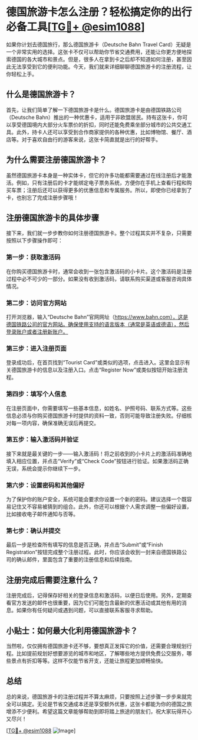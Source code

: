 # 德国旅游卡怎么注册？轻松搞定你的出行必备工具[[TG💪+ @esim1088](https://t.me/s/esim1088)]

如果你计划去德国旅行，那么德国旅游卡（Deutsche Bahn Travel Card）无疑是一个非常实用的选择。这张卡不仅可以帮助你节省交通费用，还能让你更方便地探索德国的各大城市和景点。但是，很多人在拿到卡之后却不知道如何注册，甚至因此无法享受到它的便利功能。今天，我们就来详细聊聊德国旅游卡的注册流程，让你轻松上手。

## 什么是德国旅游卡？

首先，让我们简单了解一下德国旅游卡是什么。德国旅游卡是由德国铁路公司（Deutsche Bahn）推出的一种优惠卡，适用于非欧盟居民。持有这张卡，你可以享受德国境内大部分火车票价的折扣，同时还能免费乘坐部分城市的公共交通工具。此外，持卡人还可以享受到合作商家提供的各种优惠，比如博物馆、餐厅、酒店等。对于喜欢自由行的游客来说，这张卡简直就是出行的好帮手。

## 为什么需要注册德国旅游卡？

虽然德国旅游卡本身是一种实体卡，但它的许多功能都需要通过在线注册后才能激活。例如，只有注册后的卡才能绑定电子票务系统，方便你在手机上查看行程和购买车票；注册后还可以获得更多的优惠信息和专属服务。所以，即使你已经拿到了卡，也别忘了完成注册步骤哦！

## 注册德国旅游卡的具体步骤

接下来，我们就一步步教你如何注册德国旅游卡。整个过程其实并不复杂，只需要按照以下步骤操作即可：

### 第一步：获取激活码

在你购买德国旅游卡时，通常会收到一张包含激活码的小卡片。这个激活码是注册过程中必不可少的一部分。如果没有收到激活码，请联系购买渠道或客服咨询具体情况。

### 第二步：访问官方网站

打开浏览器，输入“Deutsche Bahn”官网网址（https://www.bahn.com），这是德国铁路公司的官方网站。确保使用支持的语言版本（通常是英语或德语），然后登录账户或者注册新账户。

### 第三步：进入注册页面

登录成功后，在首页找到“Tourist Card”或类似的选项，点击进入。这里会显示有关德国旅游卡的信息以及注册入口。点击“Register Now”或类似按钮开始注册流程。

### 第四步：填写个人信息

在注册页面中，你需要填写一些基本信息，如姓名、护照号码、联系方式等。这些信息必须与你购买德国旅游卡时提供的资料一致，否则可能导致注册失败。仔细核对每一项内容，确保准确无误后再提交。

### 第五步：输入激活码并验证

接下来就是最关键的一步——输入激活码！将之前收到的小卡片上的激活码准确地填入相应位置，并点击“Verify”或“Check Code”按钮进行验证。如果激活码正确无误，系统会提示你继续下一步。

### 第六步：设置密码和其他偏好

为了保护你的账户安全，系统可能会要求你设置一个新的密码。建议选择一个既容易记住又不容易被猜到的组合。此外，你还可以根据个人需求调整一些偏好设置，比如接收电子邮件通知与否等。

### 第七步：确认并提交

最后一步是检查所有填写的信息是否正确，并点击“Submit”或“Finish Registration”按钮完成整个注册过程。此时，你应该会收到一封来自德国铁路公司的确认邮件，里面包含了重要的注册信息和后续指南。

## 注册完成后需要注意什么？

注册完成后，记得保存好相关的登录信息和激活码，以便日后使用。另外，定期查看官方发送的邮件也很重要，因为它们可能包含最新的优惠活动或其他有用的消息。如果你有任何疑问或遇到问题，可以直接联系客服寻求帮助。

## 小贴士：如何最大化利用德国旅游卡？

当然啦，仅仅拥有德国旅游卡还不够，要想真正发挥它的价值，还需要合理规划行程。比如提前规划好想要游览的城市和地区，了解哪些地方提供免费公交服务，哪些景点有折扣等等。这样不仅能节省开支，还能让旅程更加顺畅愉快。

## 总结

总的来说，德国旅游卡的注册过程并不算太麻烦，只要按照上述步骤一步步来就完全可以搞定。无论是节省交通成本还是享受额外优惠，这张卡都能为你的德国之旅增添不少便利。希望这篇文章能够帮助到即将踏上旅途的朋友们，祝大家玩得开心又尽兴！

[[TG💪+ @esim1088](https://t.me/s/esim1088) ![Image](https://i.postimg.cc/4NQfJmqS/Snipaste-2025-05-13-00-14-12.png)]